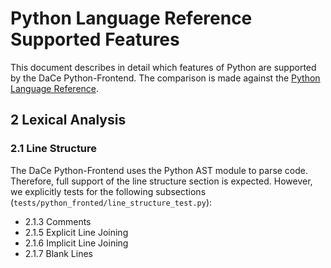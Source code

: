 # Python Language Reference Supported Features

This document describes in detail which features of Python are supported by the DaCe Python-Frontend.
The comparison is made against the [Python Language Reference](https://docs.python.org/3/reference/).

## 2 Lexical Analysis
### 2.1 Line Structure
The DaCe Python-Frontend uses the Python AST module to parse code.
Therefore, full support of the line structure section is expected.
However, we explicitly tests for the following subsections (`tests/python_fronted/line_structure_test.py`):
- 2.1.3 Comments
- 2.1.5 Explicit Line Joining
- 2.1.6 Implicit Line Joining
- 2.1.7 Blank Lines
